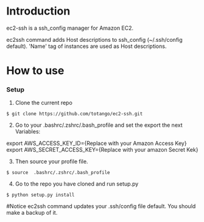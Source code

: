 # Introduction

ec2-ssh is a ssh_config manager for Amazon EC2.

ec2ssh command adds Host descriptions to ssh_config (~/.ssh/config default). 'Name' tag of instances are used as Host descriptions.



# How to use


### Setup

1. Clone the current repo

```
$ git clone https://github.com/totango/ec2-ssh.git
```

2. Go to your  .bashrc/.zshrc/.bash_profile and set the export the next Variables:

export AWS_ACCESS_KEY_ID={Replace with your Amazon Access Key}
export AWS_SECRET_ACCESS_KEY={Replace with your amazon Secret Kek}

3. Then source your profile file.
```
$ source  .bashrc/.zshrc/.bash_profile
```


4. Go to the repo you have cloned and run setup.py

```
$ python setup.py install
```













#Notice
ec2ssh command updates your .ssh/config file default. You should make a backup of it.